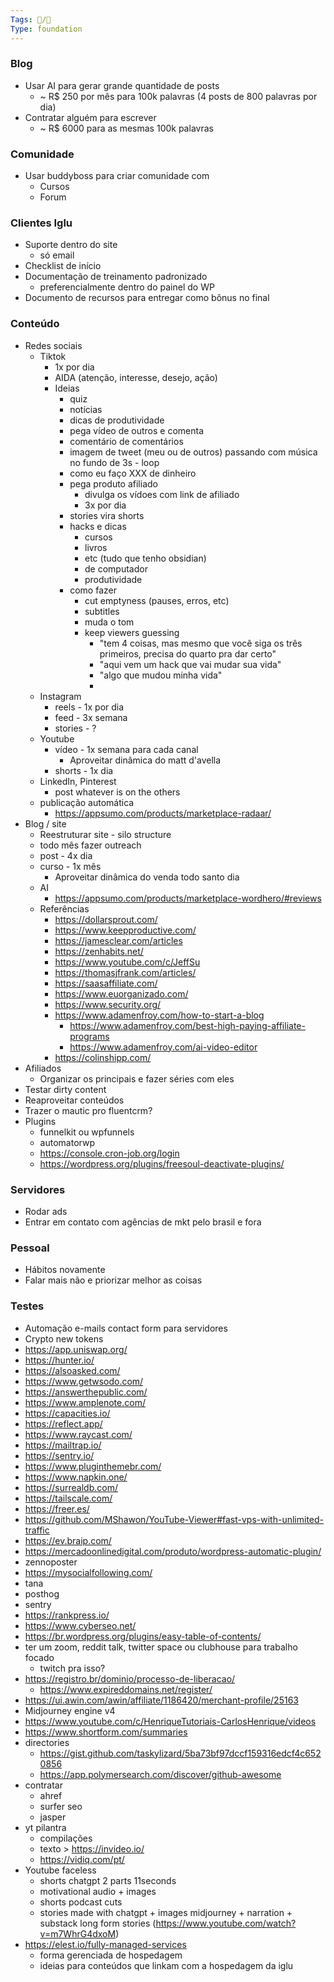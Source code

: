 ```yaml
---
Tags: 🐧/🌿
Type: foundation
---
```


### Blog
- Usar AI para gerar grande quantidade de posts
	- ~ R$ 250 por mês para 100k palavras (4 posts de 800 palavras por dia)
- Contratar alguém para escrever
	- ~ R$ 6000 para as mesmas 100k palavras

### Comunidade
- Usar buddyboss para criar comunidade com
	- Cursos
	- Forum


### Clientes Iglu
- Suporte dentro do site
	- só email
- Checklist de início
- Documentação de treinamento padronizado
	- preferencialmente dentro do painel do WP
- Documento de recursos para entregar como bônus no final

### Conteúdo
- Redes sociais
	- Tiktok
		- 1x por dia
		- AIDA (atenção, interesse, desejo, ação)
		- Ideias
			- quiz
			- notícias
			- dicas de produtividade
			- pega vídeo de outros e comenta
			- comentário de comentários
			- imagem de tweet (meu ou de outros) passando com música no fundo de 3s - loop
			- como eu faço XXX de dinheiro
			- pega produto afiliado
				- divulga os vídoes com link de afiliado
				- 3x por dia
			- stories vira shorts
			- hacks e dicas
				- cursos
				- livros
				- etc (tudo que tenho obsidian)
				- de computador
				- produtividade 
			- como fazer
				- cut emptyness (pauses, erros, etc)
				- subtitles
				- muda o tom
				- keep viewers guessing
					- "tem 4 coisas, mas mesmo que você siga os três primeiros, precisa do quarto pra dar certo"
					- "aqui vem um hack que vai mudar sua vida"
					- "algo que mudou minha vida"
					- 
	- Instagram
		- reels - 1x por dia
		- feed - 3x semana
		- stories - ?
	- Youtube
		- vídeo - 1x semana para cada canal
			- Aproveitar dinâmica do matt d'avella
		- shorts - 1x dia
	- LinkedIn, Pinterest
		- post whatever is on the others
	- publicação automática
		- https://appsumo.com/products/marketplace-radaar/
- Blog / site
	- Reestruturar site - silo structure
	- todo mês fazer outreach
	- post - 4x dia
	- curso - 1x mês
		- Aproveitar dinâmica do venda todo santo dia
	- AI
		- https://appsumo.com/products/marketplace-wordhero/#reviews
	- Referências
		- https://dollarsprout.com/
		- https://www.keepproductive.com/
		- https://jamesclear.com/articles
		- https://zenhabits.net/
		- https://www.youtube.com/c/JeffSu
		- https://thomasjfrank.com/articles/
		- https://saasaffiliate.com/
		- https://www.euorganizado.com/
		- https://www.security.org/
		- https://www.adamenfroy.com/how-to-start-a-blog
			- https://www.adamenfroy.com/best-high-paying-affiliate-programs
			- https://www.adamenfroy.com/ai-video-editor
		- https://colinshipp.com/
- Afiliados
	- Organizar os principais e fazer séries com eles
- Testar dirty content
- Reaproveitar conteúdos
- Trazer o mautic pro fluentcrm?
- Plugins
	- funnelkit ou wpfunnels
	- automatorwp
	- https://console.cron-job.org/login
	- https://wordpress.org/plugins/freesoul-deactivate-plugins/

### Servidores
- Rodar ads
- Entrar em contato com agências de mkt pelo brasil e fora

### Pessoal
- Hábitos novamente
- Falar mais não e priorizar melhor as coisas

### Testes
- Automação e-mails contact form para servidores
- Crypto new tokens
- https://app.uniswap.org/
- https://hunter.io/
- https://alsoasked.com/
- https://www.getwsodo.com/
- https://answerthepublic.com/
- https://www.amplenote.com/
- https://capacities.io/
- https://reflect.app/
- https://www.raycast.com/
- https://mailtrap.io/
- https://sentry.io/
- https://www.pluginthemebr.com/
- https://www.napkin.one/
- https://surrealdb.com/
- https://tailscale.com/
- https://freer.es/
- https://github.com/MShawon/YouTube-Viewer#fast-vps-with-unlimited-traffic
- https://ev.braip.com/
- https://mercadoonlinedigital.com/produto/wordpress-automatic-plugin/
- zennoposter
- https://mysocialfollowing.com/
- tana
- posthog
- sentry
- https://rankpress.io/
- https://www.cyberseo.net/
- https://br.wordpress.org/plugins/easy-table-of-contents/
- ter um zoom, reddit talk, twitter space ou clubhouse para trabalho focado
	- twitch pra isso?
- https://registro.br/dominio/processo-de-liberacao/
	- https://www.expireddomains.net/register/
- https://ui.awin.com/awin/affiliate/1186420/merchant-profile/25163
- Midjourney engine v4
- https://www.youtube.com/c/HenriqueTutoriais-CarlosHenrique/videos
- https://www.shortform.com/summaries
- directories
	- https://gist.github.com/taskylizard/5ba73bf97dccf159316edcf4c6520856
	- https://app.polymersearch.com/discover/github-awesome
- contratar
	- ahref
	- surfer seo
	- jasper
- yt pilantra
	- compilações
	- texto > https://invideo.io/
	- https://vidiq.com/pt/
- Youtube faceless
	- shorts chatgpt 2 parts 11seconds
	- motivational audio + images
	- shorts podcast cuts
	- stories made with chatgpt + images midjourney + narration + substack long form stories (https://www.youtube.com/watch?v=m7WhrG4dxoM)
- https://elest.io/fully-managed-services
	- forma gerenciada de hospedagem
	- ideias para conteúdos que linkam com a hospedagem da iglu